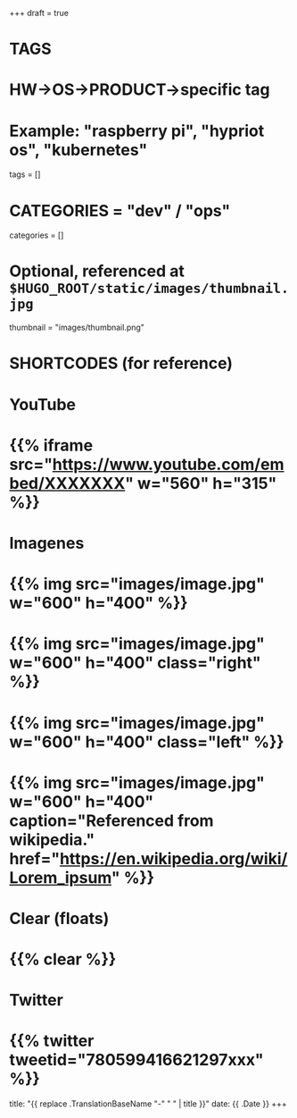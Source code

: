 +++
draft = true

# TAGS
# HW->OS->PRODUCT->specific tag
# Example: "raspberry pi", "hypriot os", "kubernetes"

tags = []

# CATEGORIES = "dev" / "ops"
categories = []

# Optional, referenced at `$HUGO_ROOT/static/images/thumbnail.jpg`
thumbnail = "images/thumbnail.png"

# SHORTCODES (for reference)

# YouTube
# {{% iframe src="https://www.youtube.com/embed/XXXXXXX" w="560" h="315" %}}
# Imagenes
# {{% img src="images/image.jpg" w="600" h="400" %}}
# {{% img src="images/image.jpg" w="600" h="400" class="right" %}}
# {{% img src="images/image.jpg" w="600" h="400" class="left" %}}
# {{% img src="images/image.jpg" w="600" h="400" caption="Referenced from wikipedia." href="https://en.wikipedia.org/wiki/Lorem_ipsum" %}}
# Clear (floats)
# {{% clear %}}
# Twitter
# {{% twitter tweetid="780599416621297xxx" %}}

title: "{{ replace .TranslationBaseName "-" " " | title }}"
date: {{ .Date }}
+++

<!--more-->
